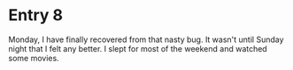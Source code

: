 # Entry 8

Monday, I have finally recovered from that nasty bug.
It wasn't until Sunday night that I felt any better.
I slept for most of the weekend and watched some movies.
